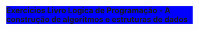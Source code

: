 
<link rel="stylesheet" href="https://stackpath.bootstrapcdn.com/bootstrap/4.5.2/css/bootstrap.min.css" integrity="sha384-JcKb8q3iqJ61gNV9KGb8thSsNjpSL0n8PARn9HuZOnIxN0hoP+VmmDGMN5t9UJ0Z" crossorigin="anonymous">
<body>
  <div class="container-fluid" style="background-color:blue">
  <h2> Exercicios Livro Logica de Programação - A construção de algoritmos
e estruturas de dados </h2>
  </div>
  

</body>
